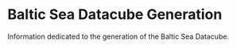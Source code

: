 # Baltic Sea Datacube Generation

Information dedicated to the generation of the Baltic Sea Datacube.